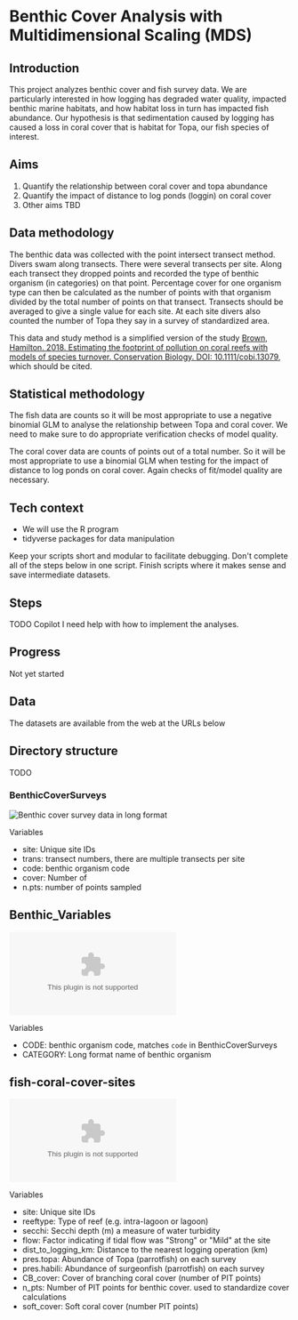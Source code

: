 # Benthic Cover Analysis with Multidimensional Scaling (MDS)

## Introduction
This project analyzes benthic cover and fish survey data. We are particularly interested in how logging has degraded water quality, impacted benthic marine habitats, and how habitat loss in turn has impacted fish abundance. 
Our hypothesis is that sedimentation caused by logging has caused a loss in coral cover that is habitat for Topa, our fish species of interest. 

## Aims

1. Quantify the relationship between coral cover and topa abundance
2. Quantify the impact of distance to log ponds (loggin) on coral cover
3. Other aims TBD

## Data methodology

The benthic data was collected with the point intersect transect method. Divers swam along transects. There were several transects per site.  Along each transect they dropped points and recorded the type of benthic organism (in categories) on that point. Percentage cover for one organism type can then be calculated as the number of points with that organism divided by the total number of points on that transect.
Transects should be averaged to give a single value for each site. 
At each site divers also counted the number of Topa they say in a survey of standardized area. 

This data and study method is a simplified version of the study
[Brown, Hamilton. 2018. Estimating the footprint of pollution on coral reefs with models of species turnover. Conservation Biology. DOI: 10.1111/cobi.13079](http://onlinelibrary.wiley.com/doi/10.1111/cobi.13079/abstract), which should be cited. 

## Statistical methodology 

The fish data are counts so it will be most appropriate to use a negative binomial GLM to analyse the relationship between Topa and coral cover. We need to make sure to do appropriate verification checks of model quality. 

The coral cover data are counts of points out of a total number. So it will be most appropriate to use a binomial GLM when testing for the impact of distance to log ponds on coral cover. Again checks of fit/model quality are necessary. 

## Tech context
- We will use the R program
- tidyverse packages for data manipulation

Keep your scripts short and modular to facilitate debugging. Don't complete all of the steps below in one script. Finish scripts where it makes sense and save intermediate datasets. 

## Steps
TODO Copilot I need help with how to implement the analyses.  

## Progress

Not yet started


## Data 
The datasets are available from the web at the URLs below

## Directory structure

TODO

### BenthicCoverSurveys

![Benthic cover survey data in long format](https://raw.githubusercontent.com/cbrown5/BenthicLatent/refs/heads/master/data-raw/BenthicCoverSurveys.csv")

Variables
- site: Unique site IDs
- trans: transect numbers, there are multiple transects per site
- code: benthic organism code
- cover: Number of 
- n.pts: number of points sampled 

## Benthic_Variables

![Database linking benthic codes to full names](https://raw.githubusercontent.com/cbrown5/BenthicLatent/refs/heads/master/data-raw/Benthic_Variables.csv)

Variables
- CODE: benthic organism code, matches `code` in BenthicCoverSurveys
- CATEGORY: Long format name of benthic organism

## fish-coral-cover-sites

![Site level covariates, fish and coral cover](https://raw.githubusercontent.com/cbrown5/R-llm-workshop/refs/heads/main/resources/fish-coral-cover-sites.csv)

Variables
- site: Unique site IDs
- reeftype: Type of reef (e.g. intra-lagoon or lagoon)
- secchi: Secchi depth (m) a measure of water turbidity
- flow: Factor indicating if tidal flow was "Strong" or "Mild" at the site
- dist_to_logging_km: Distance to the nearest logging operation (km)
- pres.topa: Abundance of Topa (parrotfish) on each survey
- pres.habili: Abundance of surgeonfish (parrotfish) on each survey
- CB_cover: Cover of branching coral cover (number of PIT points)
- n_pts: Number of PIT points for benthic cover. used to standardize cover calculations
- soft_cover: Soft coral cover (number PIT points)

